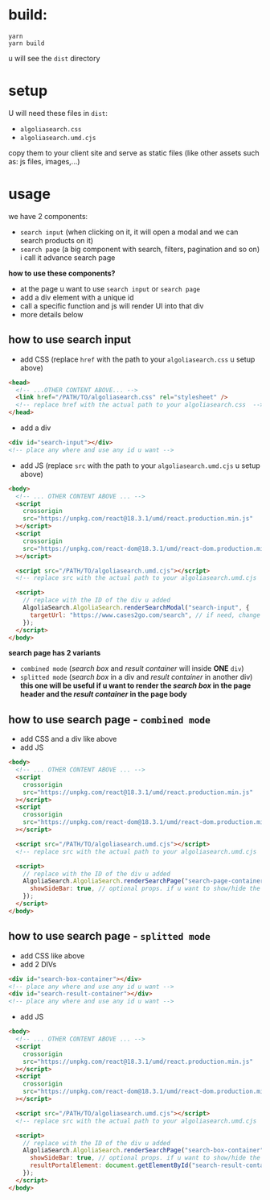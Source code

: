 # build:

```
yarn
yarn build
```

u will see the `dist` directory

# setup

U will need these files in `dist`:

- `algoliasearch.css`
- `algoliasearch.umd.cjs`

copy them to your client site and serve as static files (like other assets such as: js files, images,...)

# usage

we have 2 components:

- `search input` (when clicking on it, it will open a modal and we can search products on it)
- `search page` (a big component with search, filters, pagination and so on) i call it advance search page

**how to use these components?**

- at the page u want to use `search input` or `search page`
- add a div element with a unique id
- call a specific function and js will render UI into that div
- more details below

## how to use search input

- add CSS (replace `href` with the path to your `algoliasearch.css` u setup above)

```html
<head>
  <!-- ...OTHER CONTENT ABOVE... -->
  <link href="/PATH/TO/algoliasearch.css" rel="stylesheet" />
  <!-- replace href with the actual path to your algoliasearch.css  -->
</head>
```

- add a div

```html
<div id="search-input"></div>
<!-- place any where and use any id u want -->
```

- add JS (replace `src` with the path to your `algoliasearch.umd.cjs` u setup above)

```html
<body>
  <!-- ... OTHER CONTENT ABOVE ... -->
  <script
    crossorigin
    src="https://unpkg.com/react@18.3.1/umd/react.production.min.js"
  ></script>
  <script
    crossorigin
    src="https://unpkg.com/react-dom@18.3.1/umd/react-dom.production.min.js"
  ></script>

  <script src="/PATH/TO/algoliasearch.umd.cjs"></script>
  <!-- replace src with the actual path to your algoliasearch.umd.cjs  -->

  <script>
    // replace with the ID of the div u added
    AlgoliaSearch.AlgoliaSearch.renderSearchModal("search-input", {
      targetUrl: "https://www.cases2go.com/search", // if need, change the URL to the search page
    });
  </script>
</body>
```

**search page has 2 variants**

- `combined mode` (_search box_ and _result container_ will inside **ONE** `div`)
- `splitted mode` (_search box_ in a div and _result container_ in another div) **this one will be useful if u want to render the _search box_ in the page header and the _result container_ in the page body**

## how to use search page - `combined mode`

- add CSS and a div like above
- add JS

```html
<body>
  <!-- ... OTHER CONTENT ABOVE ... -->
  <script
    crossorigin
    src="https://unpkg.com/react@18.3.1/umd/react.production.min.js"
  ></script>
  <script
    crossorigin
    src="https://unpkg.com/react-dom@18.3.1/umd/react-dom.production.min.js"
  ></script>

  <script src="/PATH/TO/algoliasearch.umd.cjs"></script>
  <!-- replace src with the actual path to your algoliasearch.umd.cjs  -->

  <script>
    // replace with the ID of the div u added
    AlgoliaSearch.AlgoliaSearch.renderSearchPage("search-page-container", {
      showSideBar: true, // optional props. if u want to show/hide the side bar - Default to TRUE
    });
  </script>
</body>
```

## how to use search page - `splitted mode`

- add CSS like above
- add 2 DIVs

```html
<div id="search-box-container"></div>
<!-- place any where and use any id u want -->
<div id="search-result-container"></div>
<!-- place any where and use any id u want -->
```

- add JS

```html
<body>
  <!-- ... OTHER CONTENT ABOVE ... -->
  <script
    crossorigin
    src="https://unpkg.com/react@18.3.1/umd/react.production.min.js"
  ></script>
  <script
    crossorigin
    src="https://unpkg.com/react-dom@18.3.1/umd/react-dom.production.min.js"
  ></script>

  <script src="/PATH/TO/algoliasearch.umd.cjs"></script>
  <!-- replace src with the actual path to your algoliasearch.umd.cjs  -->

  <script>
    // replace with the ID of the div u added
    AlgoliaSearch.AlgoliaSearch.renderSearchPage("search-box-container", {
      showSideBar: true, // optional props. if u want to show/hide the side bar - Default to TRUE
      resultPortalElement: document.getElementById("search-result-container"), // replace with the ID of the div for result container u added
    });
  </script>
</body>
```
